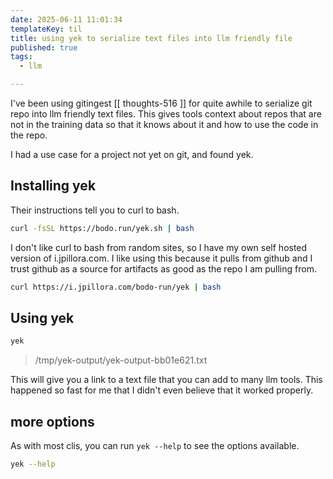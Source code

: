 ```yaml
---
date: 2025-06-11 11:01:34
templateKey: til
title: using yek to serialize text files into llm friendly file
published: true
tags:
  - llm

---
```


I've been using gitingest [[ thoughts-516 ]] for quite awhile to serialize git repo into llm
friendly text files.  This gives tools context about repos that are not in the
training data so that it knows about it and how to use the code in the repo.

I had a use case for a project not yet on git, and found yek.

## Installing yek

Their instructions tell you to curl to bash.

``` bash
curl -fsSL https://bodo.run/yek.sh | bash
```

I don't like curl to bash from random sites, so I have my own self hosted
version of i.jpillora.com.  I like using this because it pulls from github and
I trust github as a source for artifacts as good as the repo I am pulling
from.

``` bash
curl https://i.jpillora.com/bodo-run/yek | bash
```

## Using yek

``` bash
yek
```

> /tmp/yek-output/yek-output-bb01e621.txt

This will give you a link to a text file that you can add to many llm tools.
This happened so fast for me that I didn't even believe that it worked
properly.

## more options

As with most clis, you can run `yek --help` to see the options available.

``` bash
yek --help
```
